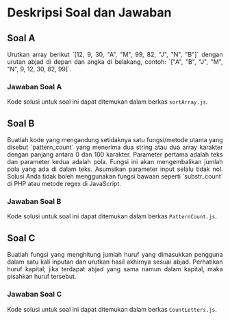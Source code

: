 # Deskripsi Soal dan Jawaban

## Soal A
<div align="justify">
Urutkan array berikut `[12, 9, 30, "A", "M", 99, 82, "J", "N", "B"]` dengan urutan abjad di depan dan angka di belakang, contoh: `["A", "B", "J", "M", "N", 9, 12, 30, 82, 99]`.
</div>

### Jawaban Soal A
Kode solusi untuk soal ini dapat ditemukan dalam berkas `sortArray.js`.

## Soal B
<div align="justify">
Buatlah kode yang mengandung setidaknya satu fungsi/metode utama yang disebut `pattern_count` yang menerima dua string atau dua array karakter dengan panjang antara 0 dan 100 karakter. Parameter pertama adalah teks dan parameter kedua adalah pola. Fungsi ini akan mengembalikan jumlah pola yang ada di dalam teks. Asumsikan parameter input selalu tidak nol. Solusi Anda tidak boleh menggunakan fungsi bawaan seperti `substr_count` di PHP atau metode regex di JavaScript.
</div>

### Jawaban Soal B
Kode solusi untuk soal ini dapat ditemukan dalam berkas `PatternCount.js`.

## Soal C
<div align="justify">
Buatlah fungsi yang menghitung jumlah huruf yang dimasukkan pengguna dalam satu kali inputan dan urutkan hasil akhirnya sesuai abjad. Perhatikan huruf kapital; jika terdapat abjad yang sama namun dalam kapital, maka pisahkan huruf tersebut.
</div>

### Jawaban Soal C
Kode solusi untuk soal ini dapat ditemukan dalam berkas `CountLetters.js`.
